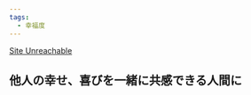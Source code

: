 ```yaml
---
tags:
  - 幸福度
---
```

[Site Unreachable](https://www.huffpost.com/entry/expert-backed-micro-acts-joy-happier_l_65b183bfe4b04d89950fbc46)

## 他人の幸せ、喜びを一緒に共感できる人間に

